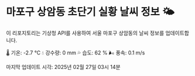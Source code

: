 
# 마포구 상암동 초단기 실황 날씨 정보 🌤️

이 리포지토리는 기상청 API를 사용하여 서울 마포구 상암동의 날씨 정보를 업데이트합니다. 

🌡️ 기온: -2.7 ℃
💧 강수량: 0 mm
💦 습도: 62 %
🌬️ 풍속: 0.1 m/s

마지막 업데이트 시각: 2025년 02월 27일 03시 14분    
